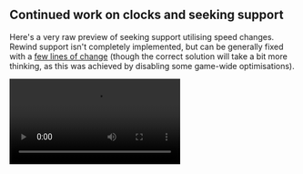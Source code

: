 ## Continued work on clocks and seeking support

Here's a very raw preview of seeking support utilising speed changes. Rewind support isn't completely implemented, but can be generally fixed with a [few lines of change](//puu.sh/zPnAJ/c2e84d6ed2.mp4) (though the correct solution will take a bit more thinking, as this was achieved by disabling some game-wide optimisations).

<video src="//puu.sh/zPo5H/c93d64ead2.mp4" controls />

The end goal is to allow seeking in both directions with completely accurate scoring and playback. I actually already achieved this on [lazer-transitional](https://blog.ppy.sh/post/146687255823/a-long-overdue-update) in a distant past and am using similar techniques to reimplement this on lazer, so it's quite familiar (yet still daunting) territory!

## Added support for lead-in time

Makes a lot of maps playable that previously weren't. Haven't extensively tested this yet, and it will likely receive further revisions over the next few days.

## Other things

- Fix disabling mouse buttons causing auto to stop working [#677](https://github.com/ppy/osu/pull/677).
- osu!taiko difficulty calculations are in! Note that this will only apply to newly imported beatmaps [#675](https://github.com/ppy/osu/pull/675).
- osu!taiko drumroll conversion has received some minor fixes [#663](https://github.com/ppy/osu/pull/663).
- ..as have swells (spinner converts) [#676](https://github.com/ppy/osu/pull/676).
- My changes from yesterday have been merged (improving replay playback accuracy) [#672](https://github.com/ppy/osu/pull/672) & [#667](https://github.com/ppy/osu-framework/pull/667).

## New release available

2017.426.0 is now available from [github releases](https://github.com/ppy/osu/releases/tag/v2017.426.0) (or via auto-update if you already have lazer installed)! Contains everything above.
